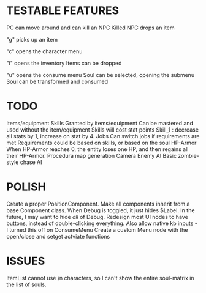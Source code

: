 # TESTABLE FEATURES
PC can move around and can kill an NPC
    Killed NPC drops an item

"g" picks up an item

"c" opens the character menu

"i" opens the inventory
    Items can be dropped

"u" opens the consume menu
    Soul can be selected, opening the submenu
        Soul can be transformed and consumed

# TODO
Items/equipment
Skills
    Granted by items/equipment
    Can be mastered and used without the item/equipment
    Skills will cost stat points
    Skill_1 : decrease all stats by 1, increase on stat by 4.
Jobs
    Can switch jobs if requirements are met
        Requirements could be based on skills, or based on the soul
HP-Armor
    When HP-Armor reaches 0, the entity loses one HP, and then regains all their HP-Armor.
Procedura map generation
Camera
Enemy AI
    Basic zombie-style chase AI

# POLISH
Create a proper PositionComponent.
Make all components inherit from a base Component class.
When Debug is toggled, it just hides $Label. In the future, I may want to hide _all_ of Debug. 
Redesign most UI nodes to have buttons, instead of double-clicking everything.
    Also allow native kb inputs - I turned this off on ConsumeMenu
Create a custom Menu node with the open/close and setget actviate functions

# ISSUES
ItemList cannot use \n characters, so I can't show the entire soul-matrix in the list of souls.